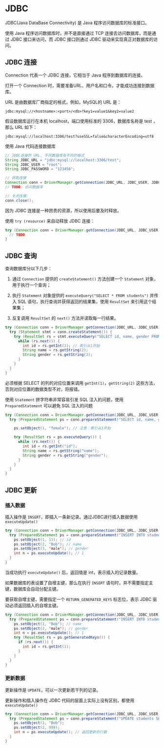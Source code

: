 # JDBC

JDBC(Java DataBase Connectivity) 是 Java 程序访问数据库的标准接口。

使用 Java 程序访问数据库时，并不是直接通过 TCP 连接去访问数据库，而是通过 JDBC 接口来访问，而 JDBC 接口则通过 JDBC 驱动来实现真正对数据库的访问。

## JDBC 连接

Connection 代表一个 JDBC 连接，它相当于 Java 程序到数据库的连接。

打开一个 Connection 时，需要准备URL、用户名和口令，才能成功连接到数据库。

URL 是由数据库厂商指定的格式，例如，MySQL的 URL 是：

`jdbc:mysql://<hostname>:<port>/<db>?key1=value1&key2=value2`

假设数据库运行在本机 localhost，端口使用标准的 3306，数据库名称是 test ，那么 URL 如下：

`jdbc:mysql://localhost:3306/test?useSSL=false&characterEncoding=utf8`

使用 Java 代码连接数据库

```java
// JDBC连接的 URL, 不同数据库有不同的格式
String JDBC_URL = "jdbc:mysql://localhost:3306/test";
String JDBC_USER = "root";
String JDBC_PASSWORD = "123456";

// 获取连接
Connection conn = DriverManager.getConnection(JDBC_URL, JDBC_USER, JDBC_PASSWORD);
// TODO: 访问数据库

// 关闭连接:
conn.close();
```

因为 JDBC 连接是一种昂贵的资源，所以使用后要及时释放。

使用 `try (resource)` 来自动释放 JDBC 连接：

```java
try (Connection conn = DriverManager.getConnection(JDBC_URL, JDBC_USER, JDBC_PASSWORD)) {
  // TODO
}
```

## JDBC 查询

查询数据库分以下几步：

1. 通过 `Connection` 提供的 `createStatement()` 方法创建一个 `Statement` 对象，用于执行一个查询；

2. 执行 `Statement` 对象提供的 `executeQuery("SELECT * FROM students")` 并传入 SQL 语句，执行查询并获得返回的结果集，使用 `ResultSet` 来引用这个结果集；

3. 反复调用 `ResultSet` 的 `next()` 方法并读取每一行结果。

```java
try (Connection conn = DriverManager.getConnection(JDBC_URL, JDBC_USER, JDBC_PASSWORD)) {
  try (Statement stmt = conn.createStatement()) {
    try (ResultSet rs = stmt.executeQuery("SELECT id, name, gender FROM students WHERE gender=1")) {
      while (rs.next()) {
        int id = rs.getInt(1); // 索引从1开始
        String name = rs.getString(2);
        String gender = rs.getString(3);
      }
    }
  }
}
```

必须根据 SELECT 的列的对应位置来调用 `getInt(1)`，`getString(2)` 这些方法，否则对应位置的数据类型不对，将报错。

使用 `Statement` 拼字符串非常容易引发 SQL 注入的问题，使用 `PreparedStatement` 可以避免 SQL 注入的问题

```java
try (Connection conn = DriverManager.getConnection(JDBC_URL, JDBC_USER, JDBC_PASSWORD)) {
  try (PreparedStatement ps = conn.prepareStatement("SELECT id, name, gender FROM students WHERE gender=?")) {

    ps.setObject(1, "female"); // 注意：索引从1开始

    try (ResultSet rs = ps.executeQuery()) {
      while (rs.next()) {
        int id = rs.getInt("id");
        String name = rs.getString("name");
        String gender = rs.getString("gender");
      }
    }
  }
}
```

## JDBC 更新

### 插入数据

插入操作是 `INSERT`，即插入一条新记录。通过JDBC进行插入数据使用 `executeUpdate()`

```java
try (Connection conn = DriverManager.getConnection(JDBC_URL, JDBC_USER, JDBC_PASSWORD)) {
  try (PreparedStatement ps = conn.prepareStatement("INSERT INTO students (id, name, gender) VALUES (?,?,?)")) {
    ps.setObject(1, 11); // id
    ps.setObject(2, "Bob"); // name
    ps.setObject(3, 'male'); // gender
    int n = ps.executeUpdate(); // 1
  }
}
```

当成功执行 `executeUpdate()` 后，返回值是 int，表示插入的记录数量。

如果数据库的表设置了自增主键，那么在执行 `INSERT` 语句时，并不需要指定主键，数据库会自动分配主键。

要获取自增主键，需要指定一个 `RETURN_GENERATED_KEYS` 标志位，表示 JDBC 驱动必须返回插入的自增主键。

```java
try (Connection conn = DriverManager.getConnection(JDBC_URL, JDBC_USER, JDBC_PASSWORD)) {
  try (PreparedStatement ps = conn.prepareStatement("INSERT INTO students (name, gender) VALUES (?,?)", Statement.RETURN_GENERATED_KEYS)) {
    ps.setObject(1, "Bob"); // name
    ps.setObject(2, 'male'); // gender
    int n = ps.executeUpdate(); // 1
    try (ResultSet rs = ps.getGeneratedKeys()) {
      if (rs.next()) {
        int id = rs.getInt(1);
      }
    }
  }
}
```

### 更新数据

更新操作是 `UPDATE`，可以一次更新若干列的记录。

更新操作和插入操作在 JDBC 代码的层面上实际上没有区别，都使用 `executeUpdate()`

```java
try (Connection conn = DriverManager.getConnection(JDBC_URL, JDBC_USER, JDBC_PASSWORD)) {
  try (PreparedStatement ps = conn.prepareStatement("UPDATE students SET name=? WHERE id=?")) {
    ps.setObject(1, "Bob");
    ps.setObject(2, 999);
    int n = ps.executeUpdate(); // 返回更新的行数
  }
}
```

